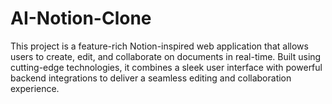 # AI-Notion-Clone
This project is a feature-rich Notion-inspired web application that allows users to create, edit, and collaborate on documents in real-time. Built using cutting-edge technologies, it combines a sleek user interface with powerful backend integrations to deliver a seamless editing and collaboration experience.
